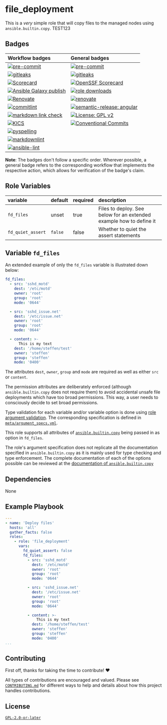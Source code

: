 # file_deployment

This is a *very* simple role that will copy files to the managed nodes using `ansible.builtin.copy`.
TEST123
## Badges

<!-- markdownlint-disable MD013 -->
| Workflow badges | General badges |
| :-------------  | :------------- |
| [![pre-commit](https://github.com/sscheib/ansible-role-file_deployment/actions/workflows/pre-commit.yml/badge.svg)](https://github.com/sscheib/ansible-role-file_deployment/actions/workflows/pre-commit.yml) | [![pre-commit](https://img.shields.io/badge/pre--commit-enabled-brightgreen?logo=pre-commit&logoColor=white)](https://github.com/pre-commit/pre-commit) |
| [![gitleaks](https://github.com/sscheib/ansible-role-file_deployment/actions/workflows/gitleaks.yml/badge.svg)](https://github.com/sscheib/ansible-role-file_deployment/actions/workflows/gitleaks.yml) | [![gitleaks](https://img.shields.io/badge/gitleaks-enabled-blue.svg)](https://github.com/gitleaks/gitleaks) |
| [![Scorecard](https://github.com/sscheib/ansible-role-file_deployment/actions/workflows/scorecard.yml/badge.svg)](https://github.com/sscheib/ansible-role-file_deployment/actions/workflows/scorecard.yml) | [![OpenSSF Scorecard](https://api.scorecard.dev/projects/github.com/sscheib/ansible-role-file_deployment/badge)](https://scorecard.dev/viewer/?uri=github.com/sscheib/ansible-role-file_deployment) |
| [![Ansible Galaxy publish](https://github.com/sscheib/ansible-role-file_deployment/actions/workflows/release.yml/badge.svg)](https://github.com/sscheib/ansible-role-file_deployment/actions/workflows/release.yml) | [![role downloads](https://img.shields.io/ansible/role/d/sscheib/file_deployment)](https://galaxy.ansible.com/ui/standalone/roles/sscheib/file_deployment) |
| [![Renovate](https://github.com/sscheib/ansible-role-file_deployment/actions/workflows/renovate.yml/badge.svg)](https://github.com/sscheib/ansible-role-file_deployment/actions/workflows/renovate.yml) | [![renovate](https://img.shields.io/badge/renovate-enabled-brightgreen?logo=renovatebot)](https://github.com/apps/renovate) |
| [![commitlint](https://github.com/sscheib/ansible-role-file_deployment/actions/workflows/commitlint.yml/badge.svg)](https://github.com/sscheib/ansible-role-file_deployment/actions/workflows/commitlint.yml) | [![semantic-release: angular](https://img.shields.io/badge/semantic--release-angular-e10079?logo=semantic-release)](https://github.com/semantic-release/semantic-release) |
| [![markdown link check](https://github.com/sscheib/ansible-role-file_deployment/actions/workflows/markdown-link-check.yml/badge.svg)](https://github.com/sscheib/ansible-role-file_deployment/actions/workflows/markdown-link-check.yml) | [![License: GPL v2](https://img.shields.io/badge/License-GPL_v2-blue.svg)](https://www.gnu.org/licenses/old-licenses/gpl-2.0.en.html) |
| [![KICS](https://github.com/sscheib/ansible-role-file_deployment/actions/workflows/kics.yml/badge.svg)](https://github.com/sscheib/ansible-role-file_deployment/actions/workflows/kics.yml) | [![Conventional Commits](https://img.shields.io/badge/Conventional%20Commits-1.0.0-%23FE5196?logo=conventionalcommits&logoColor=white)](https://conventionalcommits.org) |
| [![pyspelling](https://github.com/sscheib/ansible-role-file_deployment/actions/workflows/pyspelling.yml/badge.svg)](https://github.com/sscheib/ansible-role-file_deployment/actions/workflows/pyspelling.yml) | |
| [![markdownlint](https://github.com/sscheib/ansible-role-file_deployment/actions/workflows/markdownlint.yml/badge.svg)](https://github.com/sscheib/ansible-role-file_deployment/actions/workflows/markdownlint.yml) | |
| [![ansible-lint](https://github.com/sscheib/ansible-role-file_deployment/actions/workflows/ansible-lint.yml/badge.svg)](https://github.com/sscheib/ansible-role-file_deployment/actions/workflows/ansible-lint.yml) | |
<!-- markdownlint-enable MD013 -->

**Note**: The badges don't follow a specific order. Wherever possible, a general badge refers to the corresponding workflow that implements the respective action, which allows
for verification of the badge's claim.

## Role Variables

| variable                                     | default                      | required | description                                                                    |
| :---------------------------------           | :--------------------------- | :------- | :----------------------------------------------------------------------------- |
| `fd_files`                                   | unset                        | true     | Files to deploy. See below for an extended example how to define it            |
| `fd_quiet_assert`                            | `false`                      | false    | Whether to quiet the assert statements                                         |

## Variable `fd_files`

An extended example of only the `fd_files` variable is illustrated down below:

```yaml
fd_files:
  - src: 'sshd_motd'
    dest: '/etc/motd'
    owner: 'root'
    group: 'root'
    mode: '0644'

  - src: 'sshd_issue.net'
    dest: '/etc/issue.net'
    owner: 'root'
    group: 'root'
    mode: '0644'

  - content: >-
      This is my text
    dest: '/home/steffen/test'
    owner: 'steffen'
    group: 'steffen'
    mode: '0400'
```

The attributes `dest`, `owner`, `group` and `mode` are required as well as either `src` or `content`.

The permission attributes are deliberately enforced (although `ansible.builtin.copy` does not require them) to avoid accidental unsafe file deployments which have too
broad permissions. This way, a user needs to consciously decide to set broad permissions.

Type validation for each variable and/or variable option is done using
[role argument validation](https://docs.ansible.com/ansible/latest/playbook_guide/playbooks_reuse_roles.html#role-argument-validation). The corresponding specification is
defined in [`meta/argument_specs.yml`](meta/argument_specs.yml).

This role supports all attributes of [`ansible.builtin.copy`](https://docs.ansible.com/ansible/latest/collections/ansible/builtin/copy_module.html) being passed in as option
in `fd_files`.

The role's argument specification does not replicate all the documentation specified in `ansible.builtin.copy` as it is mainly used for type checking and type enforcement.
The complete documentation of each of the options possible can be reviewed at the
[documentation of `ansible.builtin.copy`](https://docs.ansible.com/ansible/latest/collections/ansible/builtin/copy_module.html)

## Dependencies

None

## Example Playbook

```yaml
---
- name: 'Deploy files'
  hosts: 'all'
  gather_facts: false
  roles:
    - role: 'file_deployment'
      vars:
        fd_quiet_assert: false
        fd_files:
          - src: 'sshd_motd'
            dest: '/etc/motd'
            owner: 'root'
            group: 'root'
            mode: '0644'

          - src: 'sshd_issue.net'
            dest: '/etc/issue.net'
            owner: 'root'
            group: 'root'
            mode: '0644'

          - content: >-
              This is my text
            dest: '/home/steffen/test'
            owner: 'steffen'
            group: 'steffen'
            mode: '0400'
...
```

## Contributing

First off, thanks for taking the time to contribute! ❤️

All types of contributions are encouraged and valued.
Please see [`CONTRIBUTING.md`](CONTRIBUTING.md) for different ways to help and details about how this project handles contributions.

## License

[`GPL-2.0-or-later`](LICENSE)
